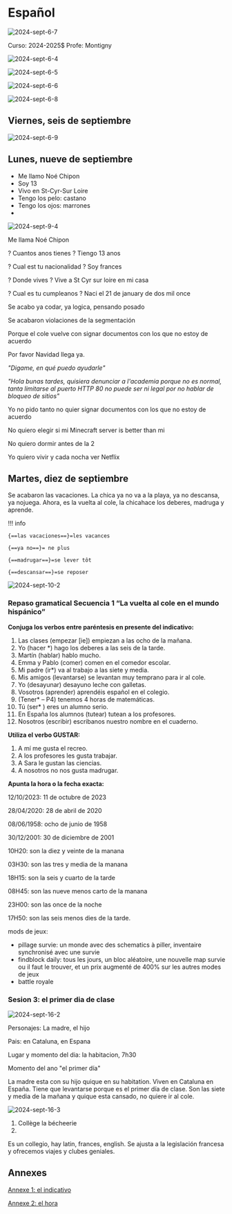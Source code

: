 # Español

![2024-sept-6-7](../assets/scans/2024-sept-6-7.png)

Curso: 2024-2025$
Profe: Montigny

![2024-sept-6-4](../assets/scans/2024-sept-6-4.png)

![2024-sept-6-5](../assets/scans/2024-sept-6-5.png)

![2024-sept-6-6](../assets/scans/2024-sept-6-6.png)



![2024-sept-6-8](../assets/scans/2024-sept-6-8.png)

## Viernes, seis de septiembre

![2024-sept-6-9](../assets/scans/2024-sept-6-9.png)

## Lunes, nueve de septiembre

* Me llamo Noé Chipon
* Soy 13
* Vivo en St-Cyr-Sur Loire
* Tengo los pelo: castano
* Tengo los ojos: marrones
* 

![2024-sept-9-4](../assets/scans/2024-sept-9-4.png)

Me llama Noé Chipon

? Cuantos anos tienes ? Tiengo 13 anos

? Cual est tu nacionalidad ? Soy frances

? Donde vives ? Vive a St Cyr sur loire en mi casa

? Cual es tu cumpleanos ? Naci el 21 de january de dos mil once

Se acabo ya codar, ya logica, pensando posado

Se acabaron violaciones de la segmentación

Porque el cole vuelve con  signar documentos con los que no estoy de acuerdo

Por favor Navidad llega ya.

*"Digame, en qué puedo ayudarle"*

*"Hola bunas tardes, quisiera denunciar a l'academia porque no es normal, tanta limitarse al puerto HTTP 80 no puede ser ni legal por no hablar de bloqueo de sitios"*

Yo no pido tanto no quier signar documentos con los que no estoy de acuerdo

No quiero elegir si mi Minecraft server is better than mi 

No quiero dormir antes de la 2 

Yo quiero vivir y cada nocha ver Netflix

## Martes, diez de septiembre

Se acabaron las vacaciones. La chica ya no va a la playa, ya no descansa, ya nojuega. Ahora, es la vuelta al cole, la chicahace los deberes, madruga y aprende.

!!! info

	{==las vacaciones==}=les vacances

	{==ya no==}= ne plus

	{==madrugar==}=se lever tôt

	{==descansar==}=se reposer

![2024-sept-10-2](../assets/scans/2024-sept-10-2.png)

### Repaso gramatical Secuencia 1 “La vuelta al cole en el mundo hispánico”
**Conjuga los verbos entre paréntesis en presente del indicativo:**

1. Las clases (empezar [ie]) empiezan a las ocho de la mañana.
2. Yo (hacer *) hago los deberes a las seis de la tarde.
3. Martín (hablar) hablo mucho.
4. Emma y Pablo (comer) comen en el comedor escolar.
5. Mi padre (ir*) va al trabajo a las siete y media.
6. Mis amigos (levantarse) se levantan muy temprano para ir al cole.
7. Yo (desayunar) desayuno leche con galletas.
8. Vosotros (aprender) aprendéis español en el colegio.
9.  (Tener* – P4) tenemos 4 horas de matemáticas.
10. Tú (ser* ) eres un alumno serio.
11. En España los alumnos (tutear) tutean a los profesores.
12. Nosotros (escribir) escribanos nuestro nombre en el cuaderno.

**Utiliza el verbo GUSTAR:**

1. A mí me gusta el recreo.
2. A los profesores les gusta trabajar.
3. A Sara le gustan las ciencias.
4. A nosotros no nos gusta madrugar.

**Apunta la hora o la fecha exacta:**

12/10/2023: 11 de octubre de 2023

28/04/2020: 28 de abril de 2020

08/06/1958: ocho de junio de 1958

30/12/2001: 30 de diciembre de 2001

10H20: son la diez y veinte de la manana

03H30: son las tres y media de la manana

18H15: son la seis y cuarto de la tarde

08H45: son las nueve menos carto de la manana

23H00: son las once de la noche

17H50: son las seis menos dies de la tarde.

mods de jeux: 

- pillage survie: un monde avec des schematics à piller, inventaire synchronisé avec une survie
- findblock daily: tous les jours, un bloc aléatoire, une nouvelle map survie ou il faut le trouver, et un prix augmenté de 400% sur les autres modes de jeux
- battle royale

### Sesion 3: el primer dia de clase

![2024-sept-16-2](../assets/scans/2024-sept-16-2.png)


Personajes:
	La madre, el hijo

Pais: en Cataluna, en Espana

Lugar y momento del dia: la habitacion, 7h30

Momento del ano "el primer día"


La madre esta con su hijo quique en su habitation. Viven en Cataluna en España.
 Tiene que levantarse porque es el primer día de clase. Son las siete y media de la mañana y quique esta cansado, no quiere ir al cole.



![2024-sept-16-3](../assets/scans/2024-sept-16-3.png)

1) Collège la bécheerie
3)
Es un collegio, hay latin, frances, english. Se ajusta a la legislación francesa y ofrecemos viajes y clubes geniales.


## Annexes

[Annexe 1: el indicativo](../assets/noscans/spanish/finducahier-1.pdf)

[Annexe 2: el hora](../assets/noscans/spanish/finducahier-2.pdf)